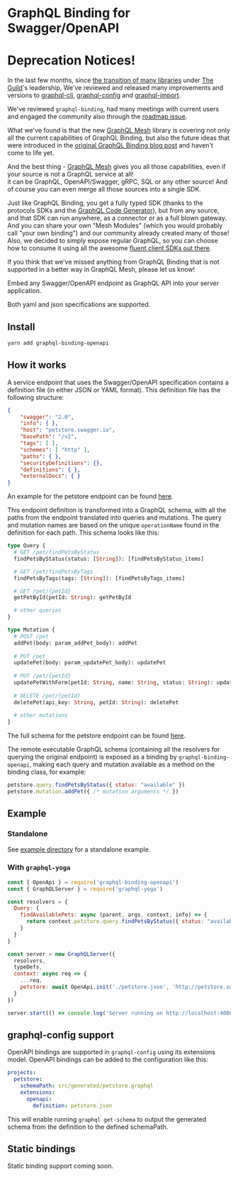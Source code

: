 # GraphQL Binding for Swagger/OpenAPI

# Deprecation Notices!

In the last few months, since [the transition of many libraries](https://www.prisma.io/blog/the-guild-takes-over-oss-libraries-vvluy2i4uevs) under [The Guild](http://the-guild.dev)'s leadership, We've reviewed and released many improvements and versions to [graphql-cli](https://github.com/Urigo/graphql-cli), [graphql-config](https://github.com/kamilkisiela/graphql-config) and [graphql-import](https://github.com/ardatan/graphql-import).

We've reviewed `graphql-binding`, had many meetings with current users and engaged the community also through the [roadmap issue](https://github.com/dotansimha/graphql-binding/issues/325).

What we've found is that the new [GraphQL Mesh](https://the-guild.dev/blog/graphql-mesh) library is covering not only all the current capabilities of GraphQL Binding, but also the future ideas that were introduced in the [original GraphQL Binding blog post](https://github.com/prisma-archive/prisma-blog-archive/blob/master/2018-01-12-reusing-and-composing-graphql-apis-with-graphql-bindings.mdx) and haven't come to life yet.

And the best thing - [GraphQL Mesh](https://the-guild.dev/blog/graphql-mesh) gives you all those capabilities, even if your source is not a GraphQL service at all!  
it can be GraphQL, OpenAPI/Swagger, gRPC, SQL or any other source!
And of course you can even merge all those sources into a single SDK.

Just like GraphQL Binding, you get a fully typed SDK (thanks to the protocols SDKs and the [GraphQL Code Generator](https://github.com/dotansimha/graphql-code-generator)), but from any source, and that SDK can run anywhere, as a connector or as a full blown gateway.
And you can share your own "Mesh Modules" (which you would probably call "your own binding") and our community already created many of those!
Also, we decided to simply expose regular GraphQL, so you can choose how to consume it using all the awesome [fluent client SDKs out there](https://hasura.io/blog/fluent-graphql-clients-how-to-write-queries-like-a-boss/).

If you think that we've missed anything from GraphQL Binding that is not supported in a better way in GraphQL Mesh, please let us know!




Embed any Swagger/OpenAPI endpoint as GraphQL API into your server application.

Both yaml and json specifications are supported.

## Install

```sh
yarn add graphql-binding-openapi
```

## How it works

A service endpoint that uses the Swagger/OpenAPI specification contains a definition file (in either JSON or YAML format). This definition file has the following structure:
```json
{
    "swagger": "2.0",
    "info": { },
    "host": "petstore.swagger.io",
    "basePath": "/v2",
    "tags": [ ],
    "schemes": [ "http" ],
    "paths": { },
    "securityDefinitions": {},
    "definitions": { },
    "externalDocs": { }
}
```
An example for the petstore endpoint can be found [here](./example/petstore.json).

This endpoint definition is transformed into a GraphQL schema, with all the paths from the endpoint translated into queries and mutations. The query and mutation names are based on the unique `operationName` found in the definition for each path. This schema looks like this:
```graphql
type Query {
  # GET /pet/findPetsByStatus
  findPetsByStatus(status: [String]): [findPetsByStatus_items]

  # GET /pet/findPetsByTags
  findPetsByTags(tags: [String]): [findPetsByTags_items]

  # GET /pet/{petId}
  getPetById(petId: String): getPetById

  # other queries
}

type Mutation {
  # POST /pet
  addPet(body: param_addPet_body): addPet
  
  # PUT /pet
  updatePet(body: param_updatePet_body): updatePet
  
  # PUT /pet/{petId}
  updatePetWithForm(petId: String, name: String, status: String): updatePetWithForm
  
  # DELETE /pet/{petId}
  deletePet(api_key: String, petId: String): deletePet
  
  # other mutations
}
```
The full schema for the petstore endpoint can be found [here](./petstore.graphql).

The remote executable GraphQL schema (containing all the resolvers for querying the original endpoint) is exposed as a binding by `graphql-binding-openapi`, making each query and mutation available as a method on the binding class, for example:
```js
petstore.query.findPetsByStatus({ status: "available" })
petstore.mutation.addPet({ /* mutation arguments */ })
```

## Example

### Standalone
See [example directory](example) for a standalone example.

### With `graphql-yoga`
```js
const { OpenApi } = require('graphql-binding-openapi')
const { GraphQLServer } = require('graphql-yoga')

const resolvers = {
  Query: {
    findAvailablePets: async (parent, args, context, info) => {
      return context.petstore.query.findPetsByStatus({ status: "available" }, context, info)
    }
  }
}

const server = new GraphQLServer({ 
  resolvers, 
  typeDefs,
  context: async req => {
    ...req,
    petstore: await OpenApi.init('./petstore.json', 'http://petstore.swagger.io/v2')
  }
})

server.start(() => console.log('Server running on http://localhost:4000'))
```

## graphql-config support

OpenAPI bindings are supported in `graphql-config` using its extensions model. OpenAPI bindings can be added to the configuration like this:
```yaml
projects:
  petstore:
    schemaPath: src/generated/petstore.graphql
    extensions:
      openapi:
        definition: petstore.json
```
This will enable running `graphql get-schema` to output the generated schema from the definition to the defined schemaPath.

## Static bindings
Static binding support coming soon.

